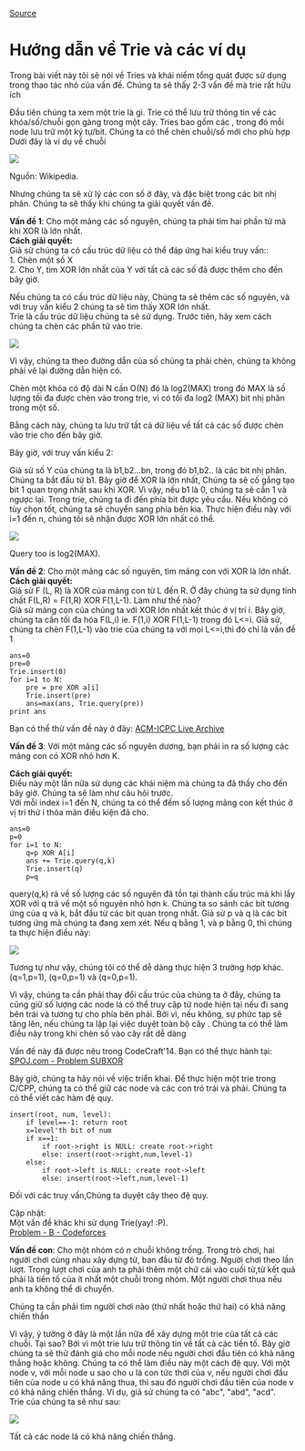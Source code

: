 
[Source](https://threads-iiith.quora.com/Tutorial-on-Trie-and-example-problems "Permalink to Tutorial on Trie and example problems - Threads @ IIIT Hyderabad")

# Hướng dẫn về Trie và các ví dụ

Trong bài viết này tôi sẽ nói về Tries và khái niểm tổng quát được sử dụng trong thao tác nhỏ của vấn đề. Chúng ta sẽ thấy 2-3 vấn đề mà trie rất hữu ích

Đầu tiên chúng ta xem một trie là gì. Trie có thể lưu trữ thông tin về các khóa/số/chuỗi gọn gàng trong một cây.
Tries bao gồm các , trong đó mỗi node lưu trữ một ký tự/bit. Chúng ta có thể chèn chuỗi/số mới cho phù hợp  
Dưới đây là ví dụ về chuỗi

![][1]

  
Nguồn: Wikipedia.

Nhưng chúng ta sẽ xử lý các con số ở đây, và đặc biệt trong các bit nhị phân. Chúng ta sẽ thấy khi chúng ta giải quyết vấn đề.

**Vấn đề 1**: Cho một mảng các số nguyên, chúng ta phải tìm hai phần tử mà khi XOR là lớn nhất.  
**Cách giải quyết:**  
Giả sử chúng ta có cấu trúc dữ liệu có thể đáp ứng hai kiểu truy vấn::  
1\. Chèn một số X  
2\. Cho Y, tìm XOR lớn nhất của Y với tất cả các số đã được thêm cho đến bây giờ.

Nếu chúng ta có cấu trúc dữ liệu này, Chúng ta sẽ thêm các số nguyên, và với truy vấn kiểu 2 chúng ta sẽ tìm thấy XOR lớn nhất.  
Trie là cấu trúc dữ liệu chúng ta sẽ sử dụng. Trước tiên, hãy xem cách chúng ta chèn các phần tử vào trie.

![][2]

  
Vì vậy, chúng ta theo đường dẫn của số chúng ta phải chèn, chúng ta không phải vẽ lại đường dẫn hiện có.

Chèn một khóa có độ dài N cần O(N) đó là log2(MAX) trong đó MAX là số lượng tối đa được chèn vào trong trie, vì có tối đa log2 (MAX) bit nhị phân trong một số.

Bằng cách này, chúng ta lưu trữ tất cả dữ liệu về tất cả các số được chèn vào trie cho đến bây giờ.

Bây giờ, với truy vấn kiểu 2:  

Giả sử số Y của chúng ta là b1,b2...bn, trong đó b1,b2.. là các bit nhị phân. Chúng ta bắt đầu từ b1. Bây giờ để XOR là lớn nhất, Chúng ta sẽ cố gắng tạo bit 1 quan trọng nhất sau khi XOR. Vì vậy, nếu b1 là 0, chúng ta sẽ cần 1 và ngược lại. Trong trie, chúng ta đi đến phía bit được yêu cầu. Nếu không có tùy chọn tốt, chúng ta sẽ chuyển sang phía bên kia. Thực hiện điều này với i=1 đến n, chúng tôi sẽ nhận được XOR lớn nhất có thể.

![][3]

Query too is log2(MAX).

**Vấn đề 2**: Cho một mảng các số nguyên, tìm mảng con với XOR là lớn nhất.  
**Cách giải quyết:**  
Giả sử F (L, R) là XOR của mảng con từ L đến R. 
Ở đây chúng ta sử dụng tính chất F(L,R) = F(1,R) XOR F(1,L-1). Làm như thế nào?  
Giả sử mảng con của chúng ta với XOR lớn nhất kết thúc ở vị trí i. Bây giờ, chúng ta cần tối đa hóa F(L,i) ie. F(1,i) XOR F(1,L-1) trong đó L<=i. Giả sử, chúng ta chèn F(1,L-1) vào trie của chúng ta với mọi L<=i,thì đó chỉ là vấn đề 1
    
    
    ans=0
    pre=0
    Trie.insert(0)
    for i=1 to N:
        pre = pre XOR a[i]
        Trie.insert(pre)
        ans=max(ans, Trie.query(pre))
    print ans
    

Bạn có thể thử vấn đề này ở đây: [ACM-ICPC Live Archive][4]

**Vấn đề 3**: Với một mảng các số nguyên dương, bạn phải in ra số lượng các mảng con có XOR nhỏ hơn K.

**Cách giải quyết:**  
Điều này một lần nữa sử dụng các khái niệm mà chúng ta đã thấy cho đến bây giờ. Chúng ta sẽ làm như câu hỏi trước.  
Với mỗi index i=1 đến N, chúng ta có thể đếm số lượng mảng con kết thúc ở vị trí thứ i thỏa mãn điều kiện đã cho.

    
    
    ans=0
    p=0
    for i=1 to N:
        q=p XOR A[i]
        ans += Trie.query(q,k)
        Trie.insert(q)
        p=q
    

  
query(q,k) rả về số lượng các số nguyên đã tồn tại thành cấu trúc mà khi lấy XOR với q trả về một số nguyên nhỏ hơn k.
Chúng ta so sánh các bit tương ứng của q và k, bắt đầu từ các bit quan trọng nhất. Giả sử p và q là các bit tương ứng mà chúng ta đang xem xét.
Nếu q bằng 1, và p bằng 0, thì chúng ta thực hiện điều này:  

![][5]

Tương tự như vậy, chúng tôi có thể dễ dàng thực hiện 3 trường hợp khác. (q=1,p=1), (q=0,p=1) và (q=0,p=1).

Vì vậy, chúng ta cần phải thay đổi cấu trúc của chúng ta ở đây, chúng ta cũng giữ số lượng các node lá có thể truy cập từ node hiện tại nếu đi sang bên trái và tương tự cho phía bên phải. Bởi vì, nếu không, sự phức tạp sẽ tăng lên, nếu chúng ta lặp lại việc duyệt toàn bộ cây . Chúng ta có thể làm điều này trong khi chèn số vào cây rất dễ dàng

Vấn đề này đã được nêu trong CodeCraft'14. Bạn có thể thực hành tại: [SPOJ.com - Problem SUBXOR][6]

Bây giờ, chúng ta hãy nói về việc triển khai. 
Để thực hiện một trie trong C/CPP, chúng ta có thể giữ các node và các con trỏ trái và phải. Chúng ta có thể viết các hàm đệ quy. 

    
    
    insert(root, num, level):
        if level==-1: return root
        x=level'th bit of num
        if x==1:
            if root->right is NULL: create root->right
            else: insert(root->right,num,level-1)
        else:
            if root->left is NULL: create root->left
            else: insert(root->left,num,level-1)
    

  
Đối với các truy vấn,Chúng ta duyệt cây theo đệ quy.

Cập nhật:  
Một vấn đề khác khi sử dụng Trie(yay! :P).  
[Problem - B - Codeforces][7]

**Vấn đề con**: Cho một nhóm có _n_ chuỗi không trống. Trong trò chơi, hai người chơi cùng nhau xây dựng từ, ban đầu từ đó trống. Người chơi theo lần lượt. Trong lượt chơi của anh ta phải thêm một chữ cái vào cuối từ,từ kết quả phải là tiền tố của ít nhất một chuỗi trong nhóm. Một người chơi thua nếu anh ta không thể di chuyển.

Chúng ta cần phải tìm người chơi nào (thứ nhất hoặc thứ hai) có khả năng chiến thắn

Vì vậy, ý tưởng ở đây là một lần nữa để xây dựng một trie của tất cả các chuỗi. Tại sao? Bởi vì một trie lưu trữ thông tin về tất cả các tiền tố.
Bây giờ chúng ta sẽ thử đánh giá cho mỗi node nếu người chơi đầu tiên có khả năng thắng hoặc không.  Chúng ta có thể làm điều này một cách đệ quy. Với một node v, với mỗi node u sao cho u là con tức thời của v, nếu người chơi đầu tiên của node u có khả năng thua, thì sau đó người chơi đầu tiên của node v có khả năng chiến thắng.
Ví dụ, giả sử chúng ta có "abc", "abd", "acd".  
Trie của chúng ta sẽ như sau:

![][8]

  
Tất cả các node lá có khả năng chiến thắng.

[1]: https://qph.fs.quoracdn.net/main-qimg-aea28d9cd34aaf2d5783f4cd04e5abbd
[2]: https://qph.fs.quoracdn.net/main-qimg-388217a1992f1b2aac51e9917aa76d9c
[3]: https://qph.fs.quoracdn.net/main-qimg-e5d624e2cd693d713840a30ca9aaa461
[4]: https://icpcarchive.ecs.baylor.edu/index.php?Itemid=8&category=345&option=com_onlinejudge&page=show_problem&problem=2683
[5]: https://qph.fs.quoracdn.net/main-qimg-f24ea5ecf11805e7bcd82a48bb9cad25
[6]: http://www.spoj.com/problems/SUBXOR
[7]: http://codeforces.com/contest/455/problem/B
[8]: https://qph.fs.quoracdn.net/main-qimg-f81def67dffcc9e95306d65b27daa2f7-c

  
